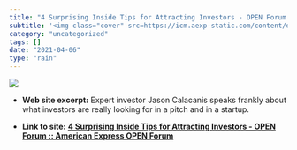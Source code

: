 ```yaml
---
title: "4 Surprising Inside Tips for Attracting Investors - OPEN Forum :: American Express OPEN Forum"
subtitle: '<img class="cover" src=https://icm.aexp-static.com/content/dam/contenthub/us/en/images/design-elemen...'
category: "uncategorized"
tags: []
date: "2021-04-06"
type: "rain"
---
```

<img class="cover" src=https://icm.aexp-static.com/content/dam/contenthub/us/en/images/design-elements/AXP_BlueBoxLogo.jpg>



* **Web site excerpt:** Expert investor Jason Calacanis speaks frankly about what investors are really looking for in a pitch and in a startup.

* **Link to site:** **[4 Surprising Inside Tips for Attracting Investors - OPEN Forum :: American Express OPEN Forum](http://www.openforum.com/articles/4-surprising-inside-tips-attract-investors)**